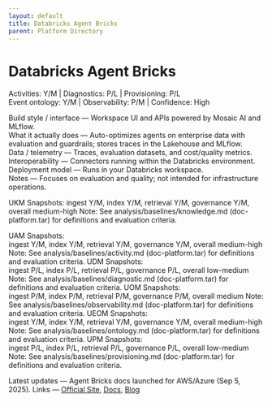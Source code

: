 ```yaml
---
layout: default
title: Databricks Agent Bricks
parent: Platform Directory
---
```


# Databricks Agent Bricks

Activities: Y/M | Diagnostics: P/L | Provisioning: P/L  
Event ontology: Y/M | Observability: P/M | Confidence: High

Build style / interface — Workspace UI and APIs powered by Mosaic AI and MLflow.  
What it actually does — Auto-optimizes agents on enterprise data with evaluation and guardrails; stores traces in the Lakehouse and MLflow.  
Data / telemetry — Traces, evaluation datasets, and cost/quality metrics.  
Interoperability — Connectors running within the Databricks environment.  
Deployment model — Runs in your Databricks workspace.  
Notes — Focuses on evaluation and quality; not intended for infrastructure operations.

UKM Snapshots: 
ingest Y/M, index Y/M, retrieval Y/M, governance Y/M, overall medium-high
Note:   See analysis/baselines/knowledge.md (doc-platform.tar) for definitions and evaluation criteria.

UAM Snapshots:   
ingest Y/M, index Y/M, retrieval Y/M, governance Y/M, overall medium-high
Note:   See analysis/baselines/activity.md (doc-platform.tar) for definitions and evaluation criteria.
UDM Snapshots:   
ingest P/L, index P/L, retrieval P/L, governance P/L, overall low-medium
Note:   See analysis/baselines/diagnostic.md (doc-platform.tar) for definitions and evaluation criteria.
UOM Snapshots:   
ingest P/M, index P/M, retrieval P/M, governance P/M, overall medium
Note:   See analysis/baselines/observability.md (doc-platform.tar) for definitions and evaluation criteria.
UEOM Snapshots:   
ingest Y/M, index Y/M, retrieval Y/M, governance Y/M, overall medium-high
Note:   See analysis/baselines/ontology.md (doc-platform.tar) for definitions and evaluation criteria.
UPM Snapshots:   
ingest P/L, index P/L, retrieval P/L, governance P/L, overall low-medium
Note:   See analysis/baselines/provisioning.md (doc-platform.tar) for definitions and evaluation criteria.

Latest updates — Agent Bricks docs launched for AWS/Azure (Sep 5, 2025).
Links — [Official Site](https://www.databricks.com/product/artificial-intelligence/agent-bricks), [Docs](https://docs.databricks.com/aws/en/generative-ai/agent-bricks/), [Blog](https://learn.microsoft.com/en-us/azure/databricks/generative-ai/agent-bricks/)
